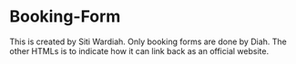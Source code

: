# Booking-Form
This is created by Siti Wardiah.
Only booking forms are done by Diah. The other HTMLs is to indicate how it can link back as an official website.
